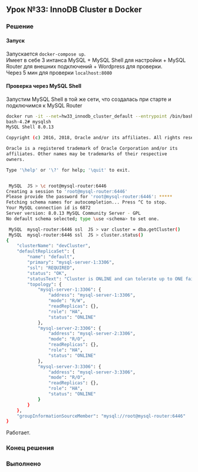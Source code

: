 ## Урок №33: InnoDB Cluster в Docker
### Решение
#### Запуск
Запускается `docker-compose up`.   
Имеет в себе 3 интанса MySQL + MySQL Shell для настройки + MySQL Router для внешних подключений + Wordpress для проверки.   
Через 5 мин для проверки `localhost:8080`
#### Проверка через MySQL Shell
Запустим MySQL Shell в той же сети, что создалась при старте и подключимся к MySQL Router
```bash
docker run -it --net=hw33_innodb_cluster_default --entrypoint /bin/bash bkandasa/mysql-shell-batch
bash-4.2# mysqlsh
MySQL Shell 8.0.13

Copyright (c) 2016, 2018, Oracle and/or its affiliates. All rights reserved.

Oracle is a registered trademark of Oracle Corporation and/or its
affiliates. Other names may be trademarks of their respective
owners.

Type '\help' or '\?' for help; '\quit' to exit.


 MySQL  JS > \c root@mysql-router:6446
Creating a session to 'root@mysql-router:6446'
Please provide the password for 'root@mysql-router:6446': *****
Fetching schema names for autocompletion... Press ^C to stop.
Your MySQL connection id is 6872
Server version: 8.0.13 MySQL Community Server - GPL
No default schema selected; type \use <schema> to set one.

 MySQL  mysql-router:6446 ssl  JS > var cluster = dba.getCluster()
 MySQL  mysql-router:6446 ssl  JS > cluster.status()
{
    "clusterName": "devCluster", 
    "defaultReplicaSet": {
        "name": "default", 
        "primary": "mysql-server-1:3306", 
        "ssl": "REQUIRED", 
        "status": "OK", 
        "statusText": "Cluster is ONLINE and can tolerate up to ONE failure.", 
        "topology": {
            "mysql-server-1:3306": {
                "address": "mysql-server-1:3306", 
                "mode": "R/W", 
                "readReplicas": {}, 
                "role": "HA", 
                "status": "ONLINE"
            }, 
            "mysql-server-2:3306": {
                "address": "mysql-server-2:3306", 
                "mode": "R/O", 
                "readReplicas": {}, 
                "role": "HA", 
                "status": "ONLINE"
            }, 
            "mysql-server-3:3306": {
                "address": "mysql-server-3:3306", 
                "mode": "R/O", 
                "readReplicas": {}, 
                "role": "HA", 
                "status": "ONLINE"
            }
        }
    }, 
    "groupInformationSourceMember": "mysql://root@mysql-router:6446"
}
```
Работает.
### Конец решения
### Выполненo